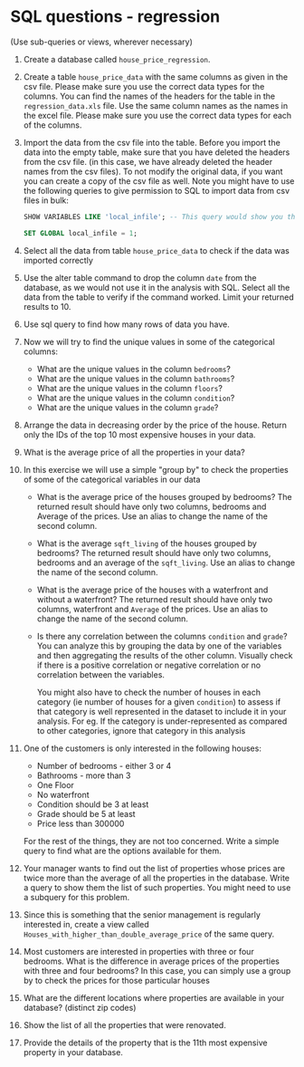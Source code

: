 # SQL questions - regression

(Use sub-queries or views, wherever necessary)

1. Create a database called `house_price_regression`.
2. Create a table `house_price_data` with the same columns as given in the csv file. Please make sure you use the correct data types for the columns. You can find the names of the headers for the table in the `regression_data.xls` file. Use the same column names as the names in the excel file. Please make sure you use the correct data types for each of the columns.

3. Import the data from the csv file into the table. Before you import the data into the empty table, make sure that you have deleted the headers from the csv file. (in this case, we have already deleted the header names from the csv files).  To not modify the original data, if you want you can create a copy of the csv file as well. Note you might have to use the following queries to give permission to SQL to import data from csv files in bulk:

    ```sql
    SHOW VARIABLES LIKE 'local_infile'; -- This query would show you the status of the variable ‘local_infile’. If it is off, use the next command, otherwise you should be good to go

    SET GLOBAL local_infile = 1;
    ```

4.  Select all the data from table `house_price_data` to check if the data was imported correctly
5.  Use the alter table command to drop the column `date` from the database, as we would not use it in the analysis with SQL. Select all the data from the table to verify if the command worked. Limit your returned results to 10.
6.  Use sql query to find how many rows of data you have.
7.  Now we will try to find the unique values in some of the categorical columns:

    - What are the unique values in the column `bedrooms`?
    - What are the unique values in the column `bathrooms`?
    - What are the unique values in the column `floors`?
    - What are the unique values in the column `condition`?
    - What are the unique values in the column `grade`?

8.  Arrange the data in decreasing order by the price of the house. Return only the IDs of the top 10 most expensive houses in your data.
9.  What is the average price of all the properties in your data?
10. In this exercise we will use a simple "group by" to check the properties of some of the categorical variables in our data

    - What is the average price of the houses grouped by bedrooms? The returned result should have only two columns, bedrooms and Average of the prices. Use an alias to change the name of the second column.
    - What is the average `sqft_living` of the houses grouped by bedrooms? The returned result should have only two columns, bedrooms and an average of the `sqft_living`. Use an alias to change the name of the second column.
    - What is the average price of the houses with a waterfront and without a waterfront? The returned result should have only two columns, waterfront and `Average` of the prices. Use an alias to change the name of the second column.
    - Is there any correlation between the columns `condition` and `grade`? You can analyze this by grouping the data by one of the variables and then aggregating the results of the other column. Visually check if there is a positive correlation or negative correlation or no correlation between the variables.

        You might also have to check the number of houses in each category (ie number of houses for a given `condition`) to assess if that category is well represented in the dataset to include it in your analysis. For eg. If the category is under-represented as compared to other categories, ignore that category in this analysis

11. One of the customers is only interested in the following houses:

    - Number of bedrooms - either 3 or 4
    - Bathrooms - more than 3
    - One Floor
    - No waterfront
    - Condition should be 3 at least
    - Grade should be 5 at least
    - Price less than 300000

    For the rest of the things, they are not too concerned. Write a simple query to find what are the options available for them.

12. Your manager wants to find out the list of properties whose prices are twice more than the average of all the properties in the database. Write a query to show them the list of such properties. You might need to use a subquery for this problem.
13. Since this is something that the senior management is regularly interested in, create a view called `Houses_with_higher_than_double_average_price` of the same query.
14. Most customers are interested in properties with three or four bedrooms. What is the difference in average prices of the properties with three and four bedrooms? In this case, you can simply use a group by to check the prices for those particular houses
15. What are the different locations where properties are available in your database? (distinct zip codes)
16. Show the list of all the properties that were renovated.
17. Provide the details of the property that is the 11th most expensive property in your database.
